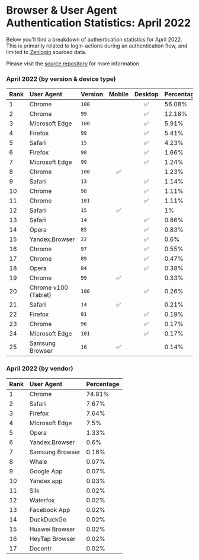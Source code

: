 # Browser & User Agent Authentication Statistics: April 2022

Below you'll find a breakdown of authentication statistics for
April 2022. This is primarily related to login-actions during an
authentication flow, and limited to <a href="https://zenlogin.co"/>Zenlogin</a>
sourced data.

Please visit the
<a href="https://github.com/zenlogin/browser-user-agent-authentication-statistics">source repository</a>
for more information.

### April 2022 (by version & device type)
| Rank | User Agent | Version | Mobile | Desktop | Percentage |
| :--- | :--- | :--- | :---: | :---: | :--- |
| 1 | Chrome | `100` | | ✅ | 56.08% |
| 2 | Chrome | `99` | | ✅ | 12.18% |
| 3 | Microsoft Edge | `100` | | ✅ | 5.91% |
| 4 | Firefox | `99` | | ✅ | 5.41% |
| 5 | Safari | `15` | | ✅ | 4.23% |
| 6 | Firefox | `98` | | ✅ | 1.66% |
| 7 | Microsoft Edge | `99` | | ✅ | 1.24% |
| 8 | Chrome | `100` | ✅ | | 1.23% |
| 9 | Safari | `13` | | ✅ | 1.14% |
| 10 | Chrome | `98` | | ✅ | 1.11% |
| 11 | Chrome | `101` | | ✅ | 1.11% |
| 12 | Safari | `15` | ✅ | | 1% |
| 13 | Safari | `14` | | ✅ | 0.86% |
| 14 | Opera | `85` | | ✅ | 0.83% |
| 15 | Yandex.Browser | `22` | | ✅ | 0.6% |
| 16 | Chrome | `97` | | ✅ | 0.55% |
| 17 | Chrome | `89` | | ✅ | 0.47% |
| 18 | Opera | `84` | | ✅ | 0.38% |
| 19 | Chrome | `99` | ✅ | | 0.33% |
| 20 | Chrome v100 (Tablet) | `100` | | ✅ | 0.26% |
| 21 | Safari | `14` | ✅ | | 0.21% |
| 22 | Firefox | `91` | | ✅ | 0.19% |
| 23 | Chrome | `96` | | ✅ | 0.17% |
| 24 | Microsoft Edge | `101` | | ✅ | 0.17% |
| 25 | Samsung Browser | `16` | ✅ | | 0.14% |


### April 2022 (by vendor)
| Rank | User Agent | Percentage |
| :--- | :--- | :--- |
| 1 | Chrome | 74.81% |
| 2 | Safari | 7.67% |
| 3 | Firefox | 7.64% |
| 4 | Microsoft Edge | 7.5% |
| 5 | Opera | 1.33% |
| 6 | Yandex.Browser | 0.6% |
| 7 | Samsung Browser | 0.16% |
| 8 | Whale | 0.07% |
| 9 | Google App | 0.07% |
| 10 | Yandex app | 0.03% |
| 11 | Silk | 0.02% |
| 12 | Waterfox | 0.02% |
| 13 | Facebook App | 0.02% |
| 14 | DuckDuckGo | 0.02% |
| 15 | Huawei Browser | 0.02% |
| 16 | HeyTap Browser | 0.02% |
| 17 | Decentr | 0.02% |
